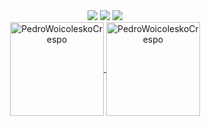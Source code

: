 <div align="center">
 <img src="https://img.shields.io/badge/javascript-gray?style=for-the-badge&logo=javascript" />
 <img src="https://img.shields.io/badge/html5-gray?style=for-the-badge&logo=html5" />
 <img src="https://img.shields.io/badge/css3-gray?style=for-the-badge&logo=css3" />
</div>

<div align="center">
 <a href="https://github.com/PedroWoicoleskoCrespo">
  <img height="150em" align="center" src="https://github-readme-stats.vercel.app/api?username=PedroWoicoleskoCrespo&theme=dark&show_icons=true&icon_color=ffac1c&hide_border=true&include_all_commits=true&count_private=true&hide_title=true&border_radius=5" alt="PedroWoicoleskoCrespo" />
  <img height="150em" align="center" src="https://github-readme-streak-stats.herokuapp.com/?user=PedroWoicoleskoCrespo&theme=dark&show_icons=true&icon_color=ffac1c&hide_border=true&include_all_commits=true&count_private=true&hide_title=true&border_radius=5" alt="PedroWoicoleskoCrespo" />
 </a>
</div>

<!--
**PedroWoicoleskoCrespo/PedroWoicoleskoCrespo** is a ✨ _special_ ✨ repository because its `README.md` (this file) appears on your GitHub profile.

Here are some ideas to get you started:

- 🔭 I’m currently working on ...
- 🌱 I’m currently learning ...
- 👯 I’m looking to collaborate on ...
- 🤔 I’m looking for help with ...
- 💬 Ask me about ...
- 📫 How to reach me: ...
- 😄 Pronouns: ...
- ⚡ Fun fact: ...
-->
